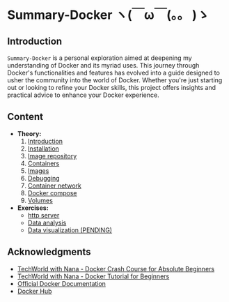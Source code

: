 # Summary-Docker ヽ(￣ω￣(。。 )ゝ

## Introduction
`Summary-Docker` is a personal exploration aimed at deepening my understanding of Docker and its myriad uses. This journey through Docker's functionalities and features has evolved into a guide designed to usher the community into the world of Docker. Whether you're just starting out or looking to refine your Docker skills, this project offers insights and practical advice to enhance your Docker experience.

## Content
- __Theory:__
    1. [Introduction](./summary_docker/0-content/0-introduction.md)
    2. [Installation](./summary_docker/0-content/1-installation.md)
    3. [Image repository](./summary_docker/0-content/2-image-repository.md)
    4. [Containers](./summary_docker/0-content/3-containers.md)
    5. [Images](./summary_docker/0-content/4-images.md)
    6. [Debugging](./summary_docker/0-content/5-debugging.md)
    7. [Container network](./summary_docker/0-content/6-network.md)
    8. [Docker compose](./summary_docker/0-content/7-docker-compose.md)
    9. [Volumes](./summary_docker/0-content/8-volumes.md)
- __Exercises:__
    - [http server](./summary_docker/1-exercises/1-http-server/README.md)
    - [Data analysis](./summary_docker/1-exercises/2-data-analysis/README.md)
    - [Data visualization (PENDING)](./summary_docker/1-exercises/3-data-visualization/README.md)

## Acknowledgments
- [TechWorld with Nana - Docker Crash Course for Absolute Beginners](https://www.youtube.com/watch?v=pg19Z8LL06w)
- [TechWorld with Nana - Docker Tutorial for Beginners](https://www.youtube.com/watch?v=3c-iBn73dDE)
- [Official Docker Documentation](https://docs.docker.com/)
- [Docker Hub](https://hub.docker.com/)
